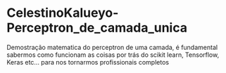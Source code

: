 # CelestinoKalueyo-Perceptron_de_camada_unica
Demostração matematica do perceptron de uma camada, é fundamental sabermos como funcionam as coisas por trás do scikit learn, Tensorflow, Keras etc... para nos tornarmos profissionais completos
